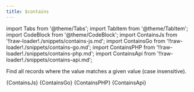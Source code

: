 ```yaml
---
title: $contains
---
```


import Tabs from '@theme/Tabs';
import TabItem from '@theme/TabItem';
import CodeBlock from '@theme/CodeBlock';
import ContainsJs from '!!raw-loader!./snippets/contains-js.md';
import ContainsGo from '!!raw-loader!./snippets/contains-go.md';
import ContainsPHP from '!!raw-loader!./snippets/contains-php.md';
import ContainsApi from '!!raw-loader!./snippets/contains-api.md';

Find all records where the value matches a given value (case insensitive).

<Tabs>
  <TabItem value="javascript" label="Javascript" default>
    <CodeBlock className="language-jsx">
      {ContainsJs}
    </CodeBlock>
  </TabItem>
  <TabItem value="go" label="Go" default>
    <CodeBlock className="language-jsx">
      {ContainsGo}
    </CodeBlock>
  </TabItem>
  <TabItem value="php" label="PHP" default>
    <CodeBlock className="language-jsx">
      {ContainsPHP}
    </CodeBlock>
  </TabItem>
  <TabItem value="API" label="API">
    <CodeBlock className="language-jsx" title="[GET]">
      {ContainsApi}
    </CodeBlock>
  </TabItem>
</Tabs>
